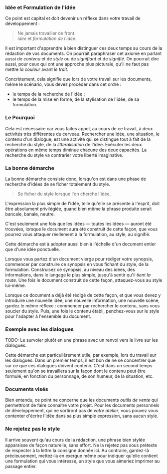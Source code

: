 <!-- Page: #429 Distinguer idée et formulation -->

### Idée et Formulation de l'idée

Ce point est capital et doit devenir un réflexe dans votre travail de développement :

> Ne jamais travailler de front <br>*idée* et *formulation de l'idée*.

Il est important d'apprendre à bien distinguer ces deux temps au cours de la rédaction de vos documents. On pourrait paraphraser cet axiome en parlant aussi de *contenu* et de *style* ou de *signifiant* et de *signifié*. On pourrait dire aussi, pour ceux qui ont une approche plus picturale, qu'il ne faut pas mettre *la couleur* avant *le trait*.

Concrètement, cela signifie que lors de votre travail sur les documents, même le scénario, vous devez procéder dans cet ordre :

* le temps de la recherche de l'idée ;
* le temps de la mise en forme, de la stylisation de l'idée, de sa formulation.

### Le Pourquoi

Cela est nécessaire car vous faites appel, au cours de ce travail, à deux activités très différentes du cerveau. Rechercher une idée, une situation, le contenu d'un dialogue, est une activité qui se distingue tout à fait de la recherche du style, de la *littéralisation* de l'idée. Exécuter les deux opérations en même temps diminue chacune des deux capacités. La recherche du style va contrarier votre liberté imaginative.

### La bonne démarche

La bonne démarche consiste donc, lorsqu'on est dans une phase de recherche d'idées de se ficher totalement du style. 

> Se ficher du style lorsque l'on cherche l'idée.

L'expression la plus simple de l'idée, telle qu'elle se présente à l'esprit, doit être absolument privilégiée, quand bien même la phrase produite serait bancale, banale, neutre.

C'est seulement une fois que les idées — toutes les idées — auront été trouvées, lorsque le document aura été construit de cette façon, que vous pourrez vous attaquer réellement à la formulation, au style, au signifié.

Cette démarche est à adopter aussi bien à l'échelle d'un document entier que d'une idée ponctuelle. 

Lorsque vous partez d'un document vierge pour rédiger votre synopsis, commencer par construire ce synopsis en vous fichant du style, de la formulation. Construisez ce synopsis, au niveau des idées, des informations, dans le langage le plus simple, jusqu'à sentir qu'il *tient la route*. Une fois le document construit de cette façon, attaquez-vous au style lui-même.

Lorsque ce document a déjà été rédigé de cette façon, et que vous devez y introduire une nouvelle idée, une nouvelle information, une nouvelle scène, gardez le même réflexe : commencer par rechercher le contenu, sans vous soucier du style. Puis, une fois le contenu établi, penchez-vous sur le style pour l'adapter à l'ensemble du document.

### Exemple avec les dialogues

<adminonly>
  TODO: Le survoler plutôt en une phrase avec un renvoi vers le livre sur les dialogues.
</adminonly>

Cette démarche est particulièrement utile, par exemple, lors du travail sur les dialogues. Dans un premier temps, il est bon de ne se concentrer que sur ce que ces dialogues doivent contenir. C'est dans un second temps seulement qu'on se travaillera sur la façon dont le contenu peut être formulé, en fonction du personnage, de son humeur, de la situation, etc.

### Documents visés

Bien entendu, ce point ne concerne que les documents *outils de vente* qui permettront de faire connaitre votre projet. Pour les documents personnels de développement, qui ne sortiront pas de *votre atelier*, vous pouvez vous contenter d'écrire l'idée dans sa plus simple expression, sans aucun style.

### Ne rejetez pas le style

Il arrive souvent qu'au cours de la rédaction, une phrase bien stylée apparaisse de façon naturelle, sans effort. Ne la rejetez pas sous prétexte de respecter à la lettre la consigne donnée ici. Au contraire, gardez-là précieusement, mettez-la en exergue même pour indiquer qu'elle contient une formulation qui vous intéresse, un style que vous aimeriez imprimer au passage entier.